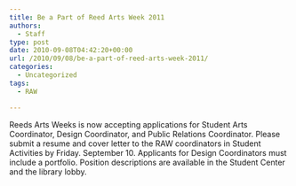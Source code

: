 ```yaml
---
title: Be a Part of Reed Arts Week 2011
authors: 
  - Staff
type: post
date: 2010-09-08T04:42:20+00:00
url: /2010/09/08/be-a-part-of-reed-arts-week-2011/
categories:
  - Uncategorized
tags:
  - RAW

---
```

Reeds Arts Weeks is now accepting applications for Student Arts Coordinator, Design Coordinator, and Public Relations Coordinator. Please submit a resume and cover letter to the RAW coordinators in Student Activities by Friday. September 10. Applicants for Design Coordinators must include a portfolio. Position descriptions are available in the Student Center and the library lobby.